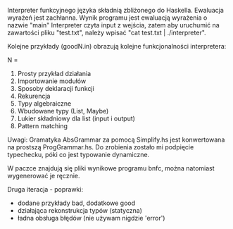 Interpreter funkcyjnego języka składnią zbliżonego do Haskella.
Ewaluacja wyrażeń jest zachłanna.
Wynik programu jest ewaluacją wyrażenia o nazwie "main"
Interpreter czyta input z wejścia, zatem aby uruchumić na zawartości pliku "test.txt",
należy wpisać "cat test.txt | ./interpreter".

Kolejne przykłady (goodN.in) obrazują kolejne funkcjonalności interpretera:

N =
1.  Prosty przykład działania
2.  Importowanie modułów
3.  Sposoby deklaracji funkcji
4.  Rekurencja
5.  Typy algebraiczne
6.  Wbudowane typy (List, Maybe)
7.  Lukier składniowy dla list (input i output)
8.  Pattern matching



Uwagi:
Gramatyka AbsGrammar za pomocą Simplify.hs jest konwertowana na prostszą ProgGrammar.hs.
Do zrobienia zostało mi podpięcie typechecku, póki co jest typowanie dynamiczne.

W paczce znajdują się pliki wynikowe programu bnfc, można natomiast
wygenerować je ręcznie.


Druga iteracja - poprawki:

- dodane przykłady bad, dodatkowe good
- działająca rekonstrukcja typów (statyczna)
- ładna obsługa błędów (nie używam nigdzie 'error')
